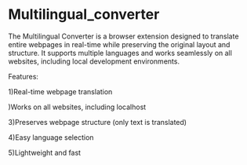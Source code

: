 # Multilingual_converter
The Multilingual Converter is a browser extension designed to translate entire webpages in real-time while preserving the original layout and structure. It supports multiple languages and works seamlessly on all websites, including local development environments.

Features:

1)Real-time webpage translation

)Works on all websites, including localhost

3)Preserves webpage structure (only text is translated)

4)Easy language selection

5)Lightweight and fast
